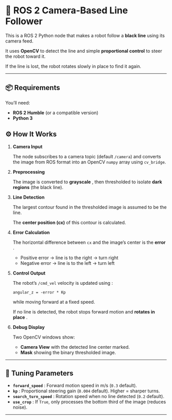 # 🚗 ROS 2 Camera-Based Line Follower

This is a ROS 2 Python node that makes a robot follow a **black line** using its camera feed.

It uses **OpenCV** to detect the line and simple **proportional control** to steer the robot toward it.

If the line is lost, the robot rotates slowly in place to find it again.

---

## 📦 Requirements

You’ll need:

* **ROS 2 Humble** (or a compatible version)
* **Python 3**

## ⚙️ How It Works

1. **Camera Input**

   The node subscribes to a camera topic (default `/camera`) and converts the image from ROS format into an OpenCV `numpy` array using `cv_bridge`.
2. **Preprocessing**

   The image is converted to  **grayscale** , then thresholded to isolate **dark regions** (the black line).
3. **Line Detection**

   The largest contour found in the thresholded image is assumed to be the line.

   The **center position (cx)** of this contour is calculated.
4. **Error Calculation**

   The horizontal difference between `cx` and the image’s center is the  **error** .

   * Positive error → line is to the right → turn right
   * Negative error → line is to the left → turn left
5. **Control Output**

   The robot’s `/cmd_vel` velocity is updated using :

   ```
   angular_z = -error * Kp

   ```

   while moving forward at a fixed speed.

   If no line is detected, the robot stops forward motion and  **rotates in place** .
6. **Debug Display**

   Two OpenCV windows show:

   * **Camera View** with the detected line center marked.
   * **Mask** showing the binary thresholded image.

---

## 🎯 Tuning Parameters

* **`forward_speed`** : Forward motion speed in m/s (`0.3` default).
* **`kp`** : Proportional steering gain (`0.004` default). Higher = sharper turns.
* **`search_turn_speed`** : Rotation speed when no line detected (`0.2` default).
* **`use_crop`** : If `True`, only processes the bottom third of the image (reduces noise).

---
